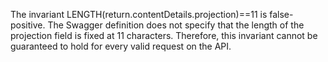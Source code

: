 The invariant LENGTH(return.contentDetails.projection)==11 is false-positive. The Swagger definition does not specify that the length of the projection field is fixed at 11 characters. Therefore, this invariant cannot be guaranteed to hold for every valid request on the API.

